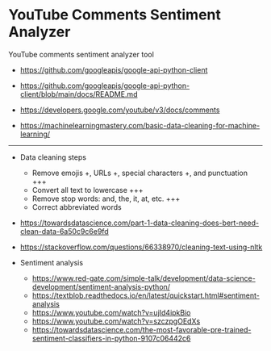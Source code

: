 YouTube Comments Sentiment Analyzer
===================================

YouTube comments sentiment analyzer tool


* https://github.com/googleapis/google-api-python-client
* https://github.com/googleapis/google-api-python-client/blob/main/docs/README.md
* https://developers.google.com/youtube/v3/docs/comments

* https://machinelearningmastery.com/basic-data-cleaning-for-machine-learning/

---

* Data cleaning steps

    * Remove emojis +, URLs +, special characters +, and punctuation  +++
    * Convert all text to lowercase +++
    * Remove stop words: and, the, it, at, etc. +++
    * Correct abbreviated words

* https://towardsdatascience.com/part-1-data-cleaning-does-bert-need-clean-data-6a50c9c6e9fd
* https://stackoverflow.com/questions/66338970/cleaning-text-using-nltk

* Sentiment analysis

    * https://www.red-gate.com/simple-talk/development/data-science-development/sentiment-analysis-python/
    * https://textblob.readthedocs.io/en/latest/quickstart.html#sentiment-analysis
    * https://www.youtube.com/watch?v=ujId4ipkBio
    * https://www.youtube.com/watch?v=szczpgOEdXs
    * https://towardsdatascience.com/the-most-favorable-pre-trained-sentiment-classifiers-in-python-9107c06442c6